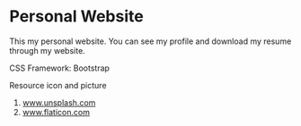 # Personal Website
This my personal website. You can see my profile and download my resume through my website.

CSS Framework: Bootstrap

Resource icon and picture
1. www.unsplash.com
2. www.flaticon.com
